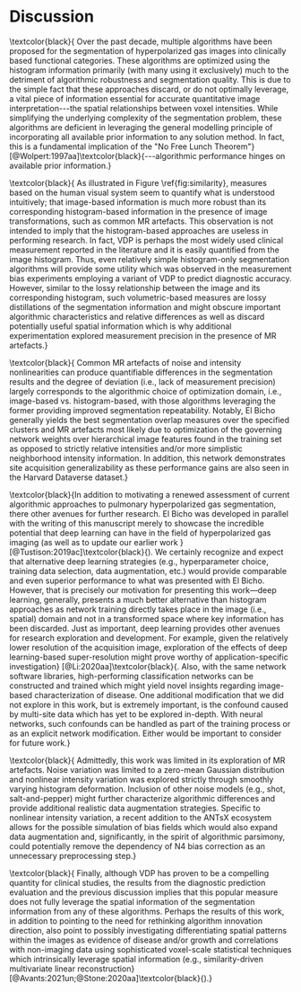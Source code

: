 
# Discussion

\textcolor{black}{
Over the past decade, multiple algorithms have been proposed for the
segmentation of hyperpolarized gas images into clinically based functional
categories.  These algorithms are optimized using the histogram information
primarily (with many using it exclusively) much to the detriment of
algorithmic robustness and segmentation quality. This is due to the simple fact
that these approaches discard, or do not optimally leverage, a vital piece of
information essential for accurate quantitative image interpretation---the
spatial relationships between voxel intensities.  While simplifying the
underlying complexity of the segmentation problem, these algorithms are
deficient in leveraging the general modelling principle of incorporating all
available prior information to any solution method. In fact, this is a
fundamental implication of the "No Free Lunch Theorem"}
[@Wolpert:1997aa]\textcolor{black}{---algorithmic performance hinges on available prior
information.}

\textcolor{black}{
As illustrated in Figure \ref{fig:similarity}, measures based on the human
visual system seem to quantify what is understood intuitively; that image-based
information is much more robust than its corresponding histogram-based
information in the presence of image transformations, such as common MR
artefacts.  This observation is not intended to imply that the histogram-based
approaches are useless in performing research.  In fact, VDP
is perhaps the most widely used clinical measurement reported in the
literature and it is easily quantified from the image histogram.  Thus, even
relatively simple histogram-only segmentation algorithms will provide some
utility which was observed in the measurement bias experiments employing a
variant of VDP to predict diagnostic accuracy.
However, similar to the lossy relationship between the image and its
corresponding histogram, such volumetric-based measures are lossy distillations
of the segmentation information and might obscure important algorithmic
characteristics and relative differences as well as discard potentially useful
spatial information which is why additional experimentation explored measurement
precision in the presence of MR artefacts.}

\textcolor{black}{
Common MR artefacts of noise and intensity nonlinearities can produce
quantifiable differences in the segmentation results and the degree of deviation
(i.e., lack of measurement precision) largely corresponds to the algorithmic
choice of optimization domain, i.e., image-based vs. histogram-based, with those
algorithms leveraging the former providing improved segmentation repeatability.
Notably, El Bicho generally yields the best segmentation overlap measures over
the specified clusters and MR artefacts most likely due to optimization of the
governing network weights over hierarchical image features found in the training
set as opposed to strictly relative intensities and/or more simplistic
neighborhood intensity information.  In addition, this network demonstrates site
acquisition generalizability as these performance gains are also seen in the
Harvard Dataverse dataset.}

\textcolor{black}{In addition to motivating a renewed assessment of current
algorithmic approaches to pulmonary hyperpolarized gas segmentation, there other
avenues for further research.   El Bicho was developed in parallel with the
writing of this manuscript merely to showcase the incredible potential that deep
learning can have in the field of hyperpolarized gas imaging (as well as to
update our earlier work }[@Tustison:2019ac]\textcolor{black}{). We certainly
recognize and expect that alternative deep learning strategies (e.g.,
hyperparameter choice, training data selection, data augmentation, etc.) would
provide comparable and even superior performance to what was presented with El
Bicho. However, that is precisely our motivation for presenting this work—deep
learning, generally, presents a much better alternative than histogram
approaches as network training directly takes place in the image (i.e., spatial)
domain and not in a transformed space where key information has been discarded.
Just as important, deep learning provides other avenues for research exploration
and development. For example, given the relatively lower resolution of the
acquisition image, exploration of the effects of deep learning-based
super-resolution might prove worthy of application-specific investigation}
[@Li:2020aa]\textcolor{black}{. Also, with the same network software libraries,
high-performing classification networks can be constructed and trained which
might yield novel insights regarding image-based characterization of disease.
One additional modification that we did not explore in this work, but is
extremely important, is the confound caused by multi-site data which has yet to
be explored in-depth. With neural networks, such confounds can be handled as
part of the training process or as an explicit network modification. Either
would be important to consider for future work.}

\textcolor{black}{
Admittedly, this work was limited in its exploration of MR artefacts.  Noise
variation was limited to a zero-mean Gaussian distribution and nonlinear
intensity variation was explored strictly through smoothly varying histogram
deformation.   Inclusion of other noise models (e.g., shot, salt-and-pepper)
might further characterize algorithmic differences and provide additional
realistic data augmentation strategies.  Specific to nonlinear intensity
variation, a recent addition to the ANTsX ecosystem allows for the possible
simulation of bias fields which would also expand data augmentation and,
significantly, in the spirit of algorithmic parsimony, could potentially remove
the dependency of N4 bias correction as an unnecessary preprocessing step.}

\textcolor{black}{
Finally, although VDP has proven to be a compelling quantity
for clinical studies, the results from the diagnostic prediction evaluation and
the previous discussion implies that this popular measure does not fully
leverage the spatial information of the segmentation information from any of
these algorithms.  Perhaps the results of this work, in addition to pointing to
the need for rethinking algorithm innovation direction, also point to possibly
investigating differentiating spatial patterns within the images as evidence of
disease and/or growth and correlations with non-imaging data using sophisticated
voxel-scale statistical techniques which intrinsically leverage spatial information (e.g.,
similarity-driven multivariate linear reconstruction} [@Avants:2021un;@Stone:2020aa]\textcolor{black}{).}




